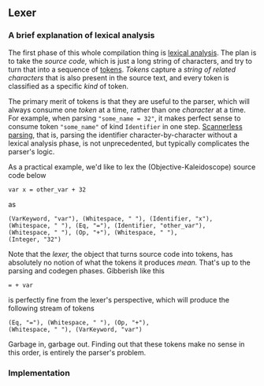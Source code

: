 
## Lexer

### A brief explanation of lexical analysis

The first phase of this whole compilation thing is [lexical analysis](https://en.wikipedia.org/wiki/Lexical_analysis). The plan is to take the _source code,_ which is just a long string of characters, and try to turn that into a sequence of [tokens](https://en.wikipedia.org/wiki/Lexical_analysis#Token). _Tokens_ capture a _string of related characters_ that is also present in the source text, and every token is classified as a specific _kind_ of token.

The primary merit of tokens is that they are useful to the parser, which will always consume one _token_ at a time, rather than one _character_ at a time. For example, when parsing `"some_name = 32"`, it makes perfect sense to consume token `"some_name"` of kind `Identifier` in one step. [Scannerless parsing](https://en.wikipedia.org/wiki/Scannerless_parsing), that is, parsing the identifier character-by-character without a lexical analysis phase, is not unprecedented, but typically complicates the parser's logic.

As a practical example, we'd like to lex the (Objective-Kaleidoscope) source code below

```
var x = other_var + 32
```

as

```
(VarKeyword, "var"), (Whitespace, " "), (Identifier, "x"),
(Whitespace, " "), (Eq, "="), (Identifier, "other_var"),
(Whitespace, " "), (Op, "+"), (Whitespace, " "),
(Integer, "32")
```

Note that the _lexer,_ the object that turns source code into tokens, has absolutely no notion of what the tokens it produces _mean._ That's up to the parsing and codegen phases. Gibberish like this

```
= + var
```

is perfectly fine from the lexer's perspective, which will produce the following stream of tokens

```
(Eq, "="), (Whitespace, " "), (Op, "+"),
(Whitespace, " "), (VarKeyword, "var")
```

Garbage in, garbage out. Finding out that these tokens make no sense in this order, is entirely the parser's problem.

### Implementation
